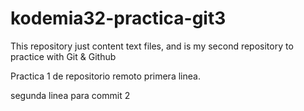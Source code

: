 # kodemia32-practica-git3
This repository just content text files, and is my second repository to practice with Git &amp; Github

Practica 1 de repositorio remoto
primera linea.

segunda linea para commit 2
